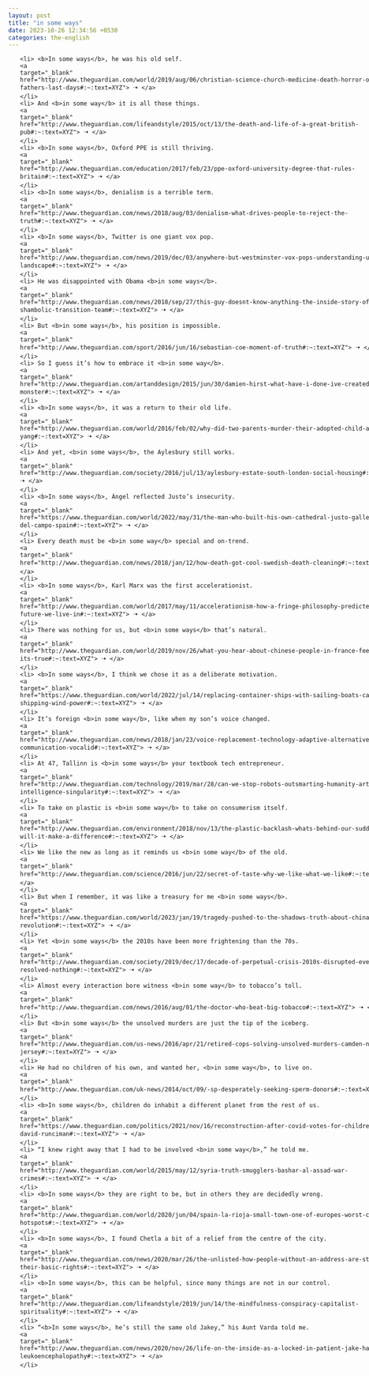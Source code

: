 ```yaml
---
layout: post
title: "in some ways"
date: 2023-10-26 12:34:56 +0530
categories: the-english
---
```

<style>
    ol {
        width: 800px;
        margin: 0 auto;
    }
ol li {
    font-size: 18px;
    line-height: 1.5;
    padding-bottom: 8px;
}
</style>
<ol>

    <li> <b>In some ways</b>, he was his old self.
    <a 
    target="_blank" 
    href="http://www.theguardian.com/world/2019/aug/06/christian-science-church-medicine-death-horror-of-my-fathers-last-days#:~:text=XYZ"> 🠢 </a>
    </li>
    <li> And <b>in some way</b> it is all those things.
    <a 
    target="_blank" 
    href="http://www.theguardian.com/lifeandstyle/2015/oct/13/the-death-and-life-of-a-great-british-pub#:~:text=XYZ"> 🠢 </a>
    </li>
    <li> <b>In some ways</b>, Oxford PPE is still thriving.
    <a 
    target="_blank" 
    href="http://www.theguardian.com/education/2017/feb/23/ppe-oxford-university-degree-that-rules-britain#:~:text=XYZ"> 🠢 </a>
    </li>
    <li> <b>In some ways</b>, denialism is a terrible term.
    <a 
    target="_blank" 
    href="http://www.theguardian.com/news/2018/aug/03/denialism-what-drives-people-to-reject-the-truth#:~:text=XYZ"> 🠢 </a>
    </li>
    <li> <b>In some ways</b>, Twitter is one giant vox pop.
    <a 
    target="_blank" 
    href="http://www.theguardian.com/news/2019/dec/03/anywhere-but-westminster-vox-pops-understanding-uk-political-landscape#:~:text=XYZ"> 🠢 </a>
    </li>
    <li> He was disappointed with Obama <b>in some ways</b>.
    <a 
    target="_blank" 
    href="http://www.theguardian.com/news/2018/sep/27/this-guy-doesnt-know-anything-the-inside-story-of-trumps-shambolic-transition-team#:~:text=XYZ"> 🠢 </a>
    </li>
    <li> But <b>in some ways</b>, his position is impossible.
    <a 
    target="_blank" 
    href="http://www.theguardian.com/sport/2016/jun/16/sebastian-coe-moment-of-truth#:~:text=XYZ"> 🠢 </a>
    </li>
    <li> So I guess it’s how to embrace it <b>in some way</b>.
    <a 
    target="_blank" 
    href="http://www.theguardian.com/artanddesign/2015/jun/30/damien-hirst-what-have-i-done-ive-created-a-monster#:~:text=XYZ"> 🠢 </a>
    </li>
    <li> <b>In some ways</b>, it was a return to their old life.
    <a 
    target="_blank" 
    href="http://www.theguardian.com/world/2016/feb/02/why-did-two-parents-murder-their-adopted-child-asunta-fong-yang#:~:text=XYZ"> 🠢 </a>
    </li>
    <li> And yet, <b>in some ways</b>, the Aylesbury still works.
    <a 
    target="_blank" 
    href="http://www.theguardian.com/society/2016/jul/13/aylesbury-estate-south-london-social-housing#:~:text=XYZ"> 🠢 </a>
    </li>
    <li> <b>In some ways</b>, Ángel reflected Justo’s insecurity.
    <a 
    target="_blank" 
    href="https://www.theguardian.com/world/2022/may/31/the-man-who-built-his-own-cathedral-justo-gallego-mejorada-del-campo-spain#:~:text=XYZ"> 🠢 </a>
    </li>
    <li> Every death must be <b>in some way</b> special and on-trend.
    <a 
    target="_blank" 
    href="http://www.theguardian.com/news/2018/jan/12/how-death-got-cool-swedish-death-cleaning#:~:text=XYZ"> 🠢 </a>
    </li>
    <li> <b>In some ways</b>, Karl Marx was the first accelerationist.
    <a 
    target="_blank" 
    href="http://www.theguardian.com/world/2017/may/11/accelerationism-how-a-fringe-philosophy-predicted-the-future-we-live-in#:~:text=XYZ"> 🠢 </a>
    </li>
    <li> There was nothing for us, but <b>in some ways</b> that’s natural.
    <a 
    target="_blank" 
    href="http://www.theguardian.com/world/2019/nov/26/what-you-hear-about-chinese-people-in-france-feeling-scared-its-true#:~:text=XYZ"> 🠢 </a>
    </li>
    <li> <b>In some ways</b>, I think we chose it as a deliberate motivation.
    <a 
    target="_blank" 
    href="https://www.theguardian.com/world/2022/jul/14/replacing-container-ships-with-sailing-boats-cargo-shipping-wind-power#:~:text=XYZ"> 🠢 </a>
    </li>
    <li> It’s foreign <b>in some way</b>, like when my son’s voice changed.
    <a 
    target="_blank" 
    href="http://www.theguardian.com/news/2018/jan/23/voice-replacement-technology-adaptive-alternative-communication-vocalid#:~:text=XYZ"> 🠢 </a>
    </li>
    <li> At 47, Tallinn is <b>in some ways</b> your textbook tech entrepreneur.
    <a 
    target="_blank" 
    href="http://www.theguardian.com/technology/2019/mar/28/can-we-stop-robots-outsmarting-humanity-artificial-intelligence-singularity#:~:text=XYZ"> 🠢 </a>
    </li>
    <li> To take on plastic is <b>in some way</b> to take on consumerism itself.
    <a 
    target="_blank" 
    href="http://www.theguardian.com/environment/2018/nov/13/the-plastic-backlash-whats-behind-our-sudden-rage-and-will-it-make-a-difference#:~:text=XYZ"> 🠢 </a>
    </li>
    <li> We like the new as long as it reminds us <b>in some way</b> of the old.
    <a 
    target="_blank" 
    href="http://www.theguardian.com/science/2016/jun/22/secret-of-taste-why-we-like-what-we-like#:~:text=XYZ"> 🠢 </a>
    </li>
    <li> But when I remember, it was like a treasury for me <b>in some ways</b>.
    <a 
    target="_blank" 
    href="https://www.theguardian.com/world/2023/jan/19/tragedy-pushed-to-the-shadows-truth-about-china-cultural-revolution#:~:text=XYZ"> 🠢 </a>
    </li>
    <li> Yet <b>in some ways</b> the 2010s have been more frightening than the 70s.
    <a 
    target="_blank" 
    href="http://www.theguardian.com/society/2019/dec/17/decade-of-perpetual-crisis-2010s-disrupted-everything-but-resolved-nothing#:~:text=XYZ"> 🠢 </a>
    </li>
    <li> Almost every interaction bore witness <b>in some way</b> to tobacco’s toll.
    <a 
    target="_blank" 
    href="http://www.theguardian.com/news/2016/aug/01/the-doctor-who-beat-big-tobacco#:~:text=XYZ"> 🠢 </a>
    </li>
    <li> But <b>in some ways</b> the unsolved murders are just the tip of the iceberg.
    <a 
    target="_blank" 
    href="http://www.theguardian.com/us-news/2016/apr/21/retired-cops-solving-unsolved-murders-camden-new-jersey#:~:text=XYZ"> 🠢 </a>
    </li>
    <li> He had no children of his own, and wanted her, <b>in some way</b>, to live on.
    <a 
    target="_blank" 
    href="http://www.theguardian.com/uk-news/2014/oct/09/-sp-desperately-seeking-sperm-donors#:~:text=XYZ"> 🠢 </a>
    </li>
    <li> <b>In some ways</b>, children do inhabit a different planet from the rest of us.
    <a 
    target="_blank" 
    href="https://www.theguardian.com/politics/2021/nov/16/reconstruction-after-covid-votes-for-children-age-six-david-runciman#:~:text=XYZ"> 🠢 </a>
    </li>
    <li> “I knew right away that I had to be involved <b>in some way</b>,” he told me.
    <a 
    target="_blank" 
    href="http://www.theguardian.com/world/2015/may/12/syria-truth-smugglers-bashar-al-assad-war-crimes#:~:text=XYZ"> 🠢 </a>
    </li>
    <li> <b>In some ways</b> they are right to be, but in others they are decidedly wrong.
    <a 
    target="_blank" 
    href="http://www.theguardian.com/world/2020/jun/04/spain-la-rioja-small-town-one-of-europes-worst-covid-19-hotspots#:~:text=XYZ"> 🠢 </a>
    </li>
    <li> <b>In some ways</b>, I found Chetla a bit of a relief from the centre of the city.
    <a 
    target="_blank" 
    href="http://www.theguardian.com/news/2020/mar/26/the-unlisted-how-people-without-an-address-are-stripped-of-their-basic-rights#:~:text=XYZ"> 🠢 </a>
    </li>
    <li> <b>In some ways</b>, this can be helpful, since many things are not in our control.
    <a 
    target="_blank" 
    href="http://www.theguardian.com/lifeandstyle/2019/jun/14/the-mindfulness-conspiracy-capitalist-spirituality#:~:text=XYZ"> 🠢 </a>
    </li>
    <li> “<b>In some ways</b>, he’s still the same old Jakey,” his Aunt Varda told me.
    <a 
    target="_blank" 
    href="http://www.theguardian.com/news/2020/nov/26/life-on-the-inside-as-a-locked-in-patient-jake-haendel-leukoencephalopathy#:~:text=XYZ"> 🠢 </a>
    </li>